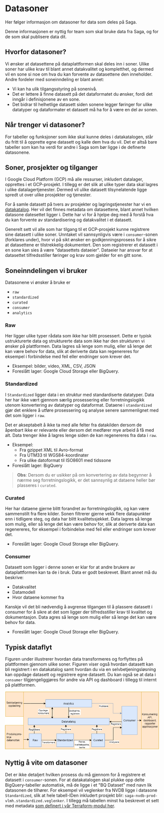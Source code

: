 # Datasoner

Her følger informasjon om datasoner for data som deles på Saga.

Denne informasjonen er nyttig for team som skal bruke data fra Saga, og for de som skal publisere data dit.

## Hvorfor datasoner?

Vi ønsker at datasettene på dataplattformen skal deles inn i soner. Ulike soner har ulike krav til blant annet datakvalitet og kompletthet, og dermed vil en sone si noe om hva du kan forvente av datasettene den inneholder. Andre fordeler med soneinndeling er blant annet:

- Vi kan ha ulik tilgangsstyring på sonenivå.
- Det er lettere å finne datasett på det dataformatet du ønsker, fordi det inngår i definisjonene av en sone.
- Det bidrar til helhetlige datasett siden sonene legger føringer for ulike datatyper og dataformater et datasett må ha for å være en del av sonen.

## Når trenger vi datasoner?

For tabeller og funksjoner som ikke skal kunne deles i datakatalogen, står du fritt til å opprette egne datasett og kalle dem hva du vil. Det er altså bare tabeller som kan ha verdi for andre i Saga som bør ligge i de definerte datasonene.

## Soner, prosjekter og tilganger

I Google Cloud Platform (GCP) må alle ressurser, inkludert datalager, opprettes i et GCP-prosjekt. I tillegg er det slik at ulike typer data skal lagres i ulike datalagertjenester. Dermed vil ulike datasett tilsynelatende ligge spredt ut over ulike prosjekter og tjenester.

For å samle datasett på tvers av prosjekter og lagringstjenester har vi en [datakatalog](https://data.saga.vegvesen.no/). Her vil det finnes metadata om datasettene, blant annet hvilken datasone datesettet ligger i. Dette har vi for å hjelpe deg med å forstå hva du kan forvente av standardisering og datakvalitet i et datasett.

Generelt sett vil alle som har tilgang til et GCP-prosjekt kunne registrere sine datasett i ulike soner. Unntaket vil sannsynligvis være i `consumer`-sonen (forklares under), hvor vi på sikt ønsker en godkjenningsprosess for å sikre at datasettene er tilstrekkelig dokumentert. Den som registrerer et datasett i en sone kan sies å være "datasettets dataeier". Dataeier har ansvar for at datasettet tilfredsstiller føringer og krav som gjelder for en gitt sone.

## Soneinndelingen vi bruker

Datasonene vi ønsker å bruke er

- `raw`
- `standardized`
- `curated`
- `consumer`
- `analytics`

### Raw

Her ligger ulike typer rådata som ikke har blitt prosessert. Dette er typisk ustrukturerte data og strukturerte data som ikke har den strukturen vi ønsker på plattformen. Data lagres så lenge som mulig, eller så lenge det kan være behov for data, slik at deriverte data kan regenereres for eksempel i forbindelse med feil eller endringer som krever det.

- Eksempel: bilder, video, XML, CSV, JSON
- Foreslått lager: Google Cloud Storage eller BigQuery.

### Standardized

I `Standardized` ligger data i en struktur med standardiserte datatyper. Data her har ikke vært gjennom særlig prosessering eller forretningslogikk utenom konvertering av datatyper og dataformat. Dataene i `standardized` gjør det enklere å utføre prosessering og analyse senere sammenlignet med det som ligger i `raw`.

Det er akseptabelt å ikke ta med alle felter fra datakilden dersom de åpenbart ikke er relevante eller dersom det medfører mye arbeid å få med alt. Data trenger ikke å lagres lenge siden de kan regenereres fra data i `raw`.

- Eksempel:
  - Fra gzippet XML til Avro-format
  - Fra UTM33 til WGS84-koordinater
  - Fra ulike datoformat til ISO8601 med tidssone
- Foreslått lager: BigQuery

> **Obs**: Dersom du er usikker på om konvertering av data begynner å nærme seg forretningslogikk, er det sannsynlig at
> dataene heller bør plasseres i `curated`.

### Curated

Her har dataene gjerne blitt forandret av forretningslogikk, og kan være sammenstilt fra flere kilder. Sonen filtrerer gjerne vekk flere datapunkter enn i tidligere steg, og data har blitt kvalitetssjekket. Data lagres så lenge som mulig, eller så lenge det kan være behov for, slik at deriverte data kan regenereres, for eksempel i forbindelse med feil eller endringer som krever det.

- Foreslått lager: Google Cloud Storage eller BigQuery.

### Consumer

Datasett som ligger i denne sonen er klar for at andre brukere av dataplattformen kan ta de i bruk. Data er godt beskrevet. Blant annet må du beskrive:

- Datakvalitet
- Datamodell
- Hvor dataene kommer fra

Kanskje vil det bli nødvendig å avgrense tilgangen til å plassere datasett i consumer for å sikre at det som ligger der tilfredsstiller krav til kvalitet og dokumentasjon. Data agres så lenge som mulig eller så lenge det kan være behov for data.

- Foreslått lager: Google Cloud Storage eller BigQuery.

## Typisk dataflyt

Figuren under illustrerer hvordan data transformeres og forflyttes på plattformen gjennom ulike soner. Figuren viser også hvordan datasett kan bli registrert i en datakatalog samt hvordan du via en selvbetjeningsløsning kan oppdage datasett og registrere egne datasett. Du kan også se at data i `consumer` tilgjengeliggjøres for andre via API og dashboard i tillegg til internt på plattformen.

![Figur som viser dataflyt mellom soner, datakatalog, og tilgjengeliggjøring av data via API, dashboard m.m.](img/datasoner_figur.png)

## Nyttig å vite om datasoner

Det er ikke detaljert hvilken prosess du må gjennom for å registrere et datasett i `consumer`-sonen. For at datakatalogen skal plukke opp delte BigQuery-tabeller automatisk, må de ligge i et "BQ Dataset" med navn lik datasonen de tilhører. For eksempel vil veglenker fra NVDB ligge i datasone `Standardized`, slik at hele tabell-IDen inkludert prosjekt blir: `saga-nvdb-prod-vlmh.standardized.veglenker`. I tillegg må tabellen minst ha beskrevet et sett med metadata [som definert i vår Terraform-modul her](https://github.com/svvsaga/terraform-modules/tree/main/datacatalog_tags_dcat_egenskaper).
